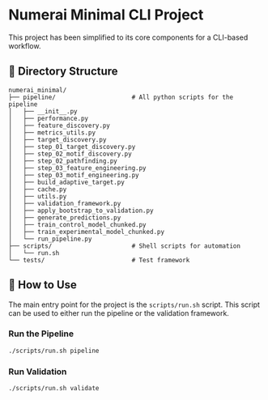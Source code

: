 # Numerai Minimal CLI Project

This project has been simplified to its core components for a CLI-based workflow.

## 📁 Directory Structure

```
numerai_minimal/
├── pipeline/                     # All python scripts for the pipeline
│   ├── __init__.py
│   ├── performance.py
│   ├── feature_discovery.py
│   ├── metrics_utils.py
│   ├── target_discovery.py
│   ├── step_01_target_discovery.py
│   ├── step_02_motif_discovery.py
│   ├── step_02_pathfinding.py
│   ├── step_03_feature_engineering.py
│   ├── step_03_motif_engineering.py
│   ├── build_adaptive_target.py
│   ├── cache.py
│   ├── utils.py
│   ├── validation_framework.py
│   ├── apply_bootstrap_to_validation.py
│   ├── generate_predictions.py
│   ├── train_control_model_chunked.py
│   ├── train_experimental_model_chunked.py
│   └── run_pipeline.py
├── scripts/                      # Shell scripts for automation
│   └── run.sh
└── tests/                        # Test framework
```

## 🚀 How to Use

The main entry point for the project is the `scripts/run.sh` script. This script can be used to either run the pipeline or the validation framework.

### Run the Pipeline

```bash
./scripts/run.sh pipeline
```

### Run Validation

```bash
./scripts/run.sh validate
```
